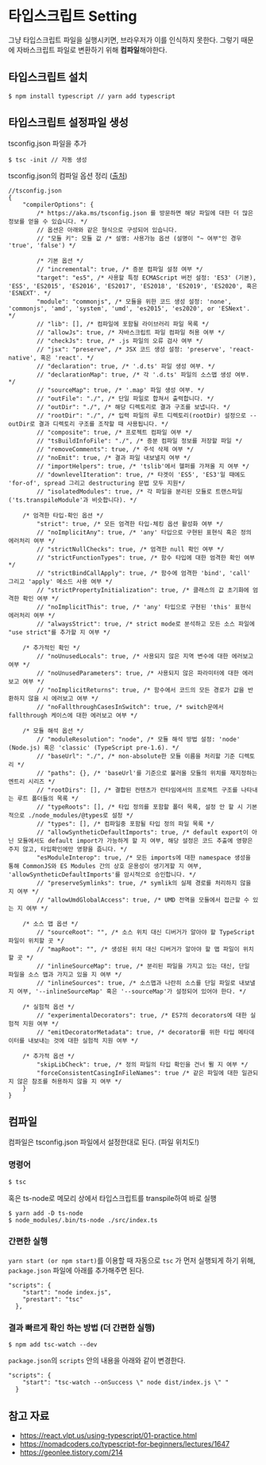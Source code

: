 # 타입스크립트 Setting

그냥 타입스크립트 파일을 실행시키면, 브라우저가 이를 인식하지 못한다. 그렇기 때문에 자바스크립트 파일로 변환하기 위해 **컴파일**해야한다.



## 타입스크립트 설치

```
$ npm install typescript // yarn add typescript
```



## 타입스크립트 설정파일 생성

tsconfig.json 파일을 추가

```
$ tsc -init // 자동 생성
```



tsconfig.json의 컴파일 옵션 정리 ([출처](https://geonlee.tistory.com/214))

```text
//tsconfig.json
{
	"compilerOptions": {
		/* https://aka.ms/tsconfig.json 를 방문하면 해당 파일에 대한 더 많은 정보를 얻을 수 있습니다. */
		// 옵션은 아래와 같은 형식으로 구성되어 있습니다.
		// "모듈 키": 모듈 값 /* 설명: 사용가능 옵션 (설명이 "~ 여부"인 경우 'true', 'false') */
    
		/* 기본 옵션 */
		// "incremental": true, /* 증분 컴파일 설정 여부 */
		"target": "es5", /* 사용할 특정 ECMAScript 버전 설정: 'ES3' (기본), 'ES5', 'ES2015', 'ES2016', 'ES2017', 'ES2018', 'ES2019', 'ES2020', 혹은 'ESNEXT'. */
		"module": "commonjs", /* 모듈을 위한 코드 생성 설정: 'none', 'commonjs', 'amd', 'system', 'umd', 'es2015', 'es2020', or 'ESNext'. */
		// "lib": [], /* 컴파일에 포함될 라이브러리 파일 목록 */
		// "allowJs": true, /* 자바스크립트 파일 컴파일 허용 여부 */
		// "checkJs": true, /* .js 파일의 오류 검사 여부 */
		// "jsx": "preserve", /* JSX 코드 생성 설정: 'preserve', 'react-native', 혹은 'react'. */
		// "declaration": true, /* '.d.ts' 파일 생성 여부. */
		// "declarationMap": true, /* 각 '.d.ts' 파일의 소스맵 생성 여부. */
		// "sourceMap": true, /* '.map' 파일 생성 여부. */
		// "outFile": "./", /* 단일 파일로 합쳐서 출력합니다. */
		// "outDir": "./", /* 해당 디렉토리로 결과 구조를 보냅니다. */
		// "rootDir": "./", /* 입력 파일의 루트 디렉토리(rootDir) 설정으로 --outDir로 결과 디렉토리 구조를 조작할 때 사용됩니다. */
		// "composite": true, /* 프로젝트 컴파일 여부 */
		// "tsBuildInfoFile": "./", /* 증분 컴파일 정보를 저장할 파일 */
		// "removeComments": true, /* 주석 삭제 여부 */
		// "noEmit": true, /* 결과 파일 내보낼지 여부 */
		// "importHelpers": true, /* 'tslib'에서 헬퍼를 가져올 지 여부 */
		// "downlevelIteration": true, /* 타겟이 'ES5', 'ES3'일 때에도 'for-of', spread 그리고 destructuring 문법 모두 지원*/
		// "isolatedModules": true, /* 각 파일을 분리된 모듈로 트랜스파일 ('ts.transpileModule'과 비슷합니다). */

    /* 엄격한 타입-확인 옵션 */
		"strict": true, /* 모든 엄격한 타입-체킹 옵션 활성화 여부 */
		// "noImplicitAny": true, /* 'any' 타입으로 구현된 표현식 혹은 정의 에러처리 여부 */
		// "strictNullChecks": true, /* 엄격한 null 확인 여부 */
		// "strictFunctionTypes": true, /* 함수 타입에 대한 엄격한 확인 여부 */
		// "strictBindCallApply": true, /* 함수에 엄격한 'bind', 'call' 그리고 'apply' 메소드 사용 여부 */
		// "strictPropertyInitialization": true, /* 클래스의 값 초기화에 엄격한 확인 여부 */
		// "noImplicitThis": true, /* 'any' 타입으로 구현된 'this' 표현식 에러처리 여부 */
		// "alwaysStrict": true, /* strict mode로 분석하고 모든 소스 파일에 "use strict"를 추가할 지 여부 */

    /* 추가적인 확인 */
		// "noUnusedLocals": true, /* 사용되지 않은 지역 변수에 대한 에러보고 여부 */
		// "noUnusedParameters": true, /* 사용되지 않은 파라미터에 대한 에러보고 여부 */
		// "noImplicitReturns": true, /* 함수에서 코드의 모든 경로가 값을 반환하지 않을 시 에러보고 여부 */
		// "noFallthroughCasesInSwitch": true, /* switch문에서 fallthrough 케이스에 대한 에러보고 여부 */

    /* 모듈 해석 옵션 */
		// "moduleResolution": "node", /* 모듈 해석 방법 설정: 'node' (Node.js) 혹은 'classic' (TypeScript pre-1.6). */
		// "baseUrl": "./", /* non-absolute한 모듈 이름을 처리할 기준 디렉토리 */
		// "paths": {}, /* 'baseUrl'를 기준으로 불러올 모듈의 위치를 재지정하는 엔트리 시리즈 */
		// "rootDirs": [], /* 결합된 컨텐츠가 런타임에서의 프로젝트 구조를 나타내는 루트 폴더들의 목록 */
		// "typeRoots": [], /* 타입 정의를 포함할 폴더 목록, 설정 안 할 시 기본적으로 ./node_modules/@types로 설정 */
		// "types": [], /* 컴파일중 포함될 타입 정의 파일 목록 */
		// "allowSyntheticDefaultImports": true, /* default export이 아닌 모듈에서도 default import가 가능하게 할 지 여부, 해당 설정은 코드 추출에 영향은 주지 않고, 타입확인에만 영향을 줍니다. */
		"esModuleInterop": true, /* 모든 imports에 대한 namespace 생성을 통해 CommonJS와 ES Modules 간의 상호 운용성이 생기게할 지 여부, 'allowSyntheticDefaultImports'를 암시적으로 승인합니다. */
		// "preserveSymlinks": true, /* symlik의 실제 경로를 처리하지 않을 지 여부 */
		// "allowUmdGlobalAccess": true, /* UMD 전역을 모듈에서 접근할 수 있는 지 여부 */

    /* 소스 맵 옵션 */
		// "sourceRoot": "", /* 소스 위치 대신 디버거가 알아야 할 TypeScript 파일이 위치할 곳 */
		// "mapRoot": "", /* 생성된 위치 대신 디버거가 알아야 할 맵 파일이 위치할 곳 */
		// "inlineSourceMap": true, /* 분리된 파일을 가지고 있는 대신, 단일 파일을 소스 맵과 가지고 있을 지 여부 */
		// "inlineSources": true, /* 소스맵과 나란히 소스를 단일 파일로 내보낼 지 여부, '--inlineSourceMap' 혹은 '--sourceMap'가 설정되어 있어야 한다. */

    /* 실험적 옵션 */
		// "experimentalDecorators": true, /* ES7의 decorators에 대한 실험적 지원 여부 */
		// "emitDecoratorMetadata": true, /* decorator를 위한 타입 메타데이터를 내보내는 것에 대한 실험적 지원 여부 */

    /* 추가적 옵션 */
		"skipLibCheck": true, /* 정의 파일의 타입 확인을 건너 뛸 지 여부 */
		"forceConsistentCasingInFileNames": true /* 같은 파일에 대한 일관되지 않은 참조를 허용하지 않을 지 여부 */
	}
}
```



## 컴파일

컴파일은 tsconfig.json 파일에서 설정한대로 된다. (파일 위치도!)



### 명령어

```typescript
$ tsc
```



혹은 ts-node로 메모리 상에서 타입스크립트를 transpile하여 바로 실행

```
$ yarn add -D ts-node
$ node_modules/.bin/ts-node ./src/index.ts
```



### 간편한 실행

`yarn start (or npm start)`를 이용할 때 자동으로 `tsc` 가 먼저 실행되게 하기 위해, `package.json` 파일에 아래를 추가해주면 된다.

```
"scripts": {
    "start": "node index.js",
    "prestart": "tsc"
  },
```



### 결과 빠르게 확인 하는 방법 (더 간편한 실행)

```
$ npm add tsc-watch --dev
```



`package.json`의 `scripts` 안의 내용을 아래와 같이 변경한다.

```
"scripts": {
    "start": "tsc-watch --onSuccess \" node dist/index.js \" "
  }
```



## 참고 자료

- https://react.vlpt.us/using-typescript/01-practice.html
- https://nomadcoders.co/typescript-for-beginners/lectures/1647
- https://geonlee.tistory.com/214


